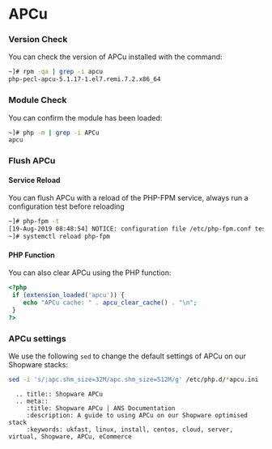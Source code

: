 # APCu

### Version Check

You can check the version of APCu installed with the command:

```bash
~]# rpm -qa | grep -i apcu
php-pecl-apcu-5.1.17-1.el7.remi.7.2.x86_64
```

### Module Check

You can confirm the module has been loaded:

```bash
~]# php -m | grep -i APCu
apcu
```

### Flush APCu

#### Service Reload

You can flush APCu with a reload of the PHP-FPM service, always run a configuration test before reloading

```bash
~]# php-fpm -t
[19-Aug-2019 08:48:54] NOTICE: configuration file /etc/php-fpm.conf test is successful
~]# systemctl reload php-fpm
```

#### PHP Function

You can also clear APCu using the PHP function:

```php
<?php
 if (extension_loaded('apcu')) {
    echo "APCu cache: " . apcu_clear_cache() . "\n";
 }
?>
```

### APCu settings

We use the following `sed` to change the default settings of APCu on our Shopware stacks:

```bash
sed -i 's/;apc.shm_size=32M/apc.shm_size=512M/g' /etc/php.d/*apcu.ini
```

```eval_rst
  .. title:: Shopware APCu
  .. meta::
     :title: Shopware APCu | ANS Documentation
     :description: A guide to using APCu on our Shopware optimised stack
     :keywords: ukfast, linux, install, centos, cloud, server, virtual, Shopware, APCu, eCommerce
```
